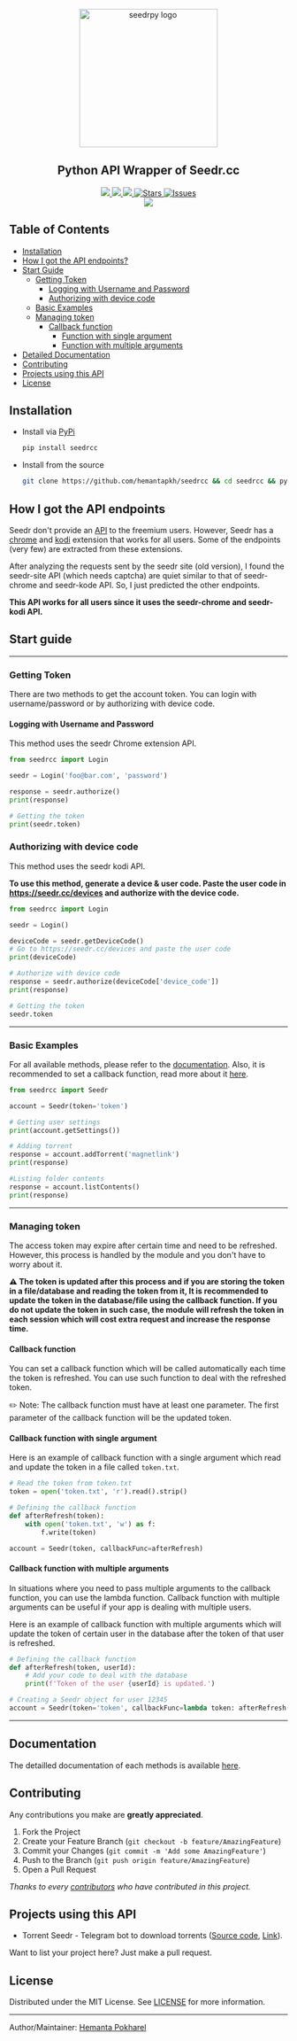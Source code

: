 <p align="center">
<img src="https://raw.githubusercontent.com/hemantapkh/seedrcc/master/docs/images/seedrcc.png" align="center" height=250 alt="seedrpy logo" />
</p>

<h2 align='center'>Python API Wrapper of Seedr.cc</h2>

<p align="center">
<a href="https://pypi.org/project/seedrcc">
<img src='https://img.shields.io/pypi/v/seedrcc.svg'>
</a>
<a href="https://pepy.tech/project/seedrcc">
<img src='https://pepy.tech/badge/seedrcc'>
</a>
<a href="https://tinyurl.com/visitors-stats">
<img src='https://visitor-badge.laobi.icu/badge?page_id=hemantapkh.seedrcc'>
</a>
<a href="https://github.com/hemantapkh/seedrcc/stargazers">
<img src="https://img.shields.io/github/stars/hemantapkh/seedrcc" alt="Stars"/>
</a>
<a href="https://github.com/hemantapkh/seedrcc/issues">
<img src="https://img.shields.io/github/issues/hemantapkh/seedrcc" alt="Issues"/>
</a>
<br>
<img src="https://raw.githubusercontent.com/andreasbm/readme/master/assets/lines/rainbow.png">

## Table of Contents
- [Installation](#installation)
- [How I got the API endpoints?](#how-i-got-the-api-endpoints)
- [Start Guide](#start-guide)
    - [Getting Token](#getting-token)
        - [Logging with Username and Password](#logging-with-username-and-password)
        - [Authorizing with device code](#authorizing-with-device-code)
    - [Basic Examples](#basic-examples)
    - [Managing token](#managing-token)
        - [Callback function](#callback-function)
            - [Function with single argument](#callback-function-with-single-argument)
            - [Function with multiple arguments](#callback-function-with-multiple-arguments)
- [Detailed Documentation](#documentation)
- [Contributing](#contributing)
- [Projects using this API](#projects-using-this-api)
- [License](#license)

## Installation
- Install via [PyPi](https://www.pypi.org/project/seedrcc)
    ```bash
    pip install seedrcc
    ```

- Install from the source
    ```bash
    git clone https://github.com/hemantapkh/seedrcc && cd seedrcc && python setup.py sdist && pip install dist/*
    ```

## How I got the API endpoints

Seedr don't provide an [API](https://www.seedr.cc/docs/api/rest/v1/) to the freemium users. However, Seedr has a [chrome](https://github.com/DannyZB/seedr_chrome) and [kodi](https://github.com/DannyZB/seedr_chrome) extension that works for all users. Some of the endpoints (very few) are extracted from these extensions. 

After analyzing the requests sent by the seedr site (old version), I found the seedr-site API (which needs captcha) are quiet similar to that of seedr-chrome and seedr-kode API. So, I just predicted the other endpoints.

**This API works for all users since it uses the seedr-chrome and seedr-kodi API.**

## Start guide

----

### Getting Token

There are two methods to get the account token. You can login with username/password or by authorizing with device code. 


#### Logging with Username and Password

This method uses the seedr Chrome extension API.
```python
from seedrcc import Login

seedr = Login('foo@bar.com', 'password')

response = seedr.authorize()
print(response)

# Getting the token 
print(seedr.token)
```

### Authorizing with device code

This method uses the seedr kodi API.

**To use this method, generate a device & user code. Paste the user code in https://seedr.cc/devices and authorize with the device code.**

```python
from seedrcc import Login

seedr = Login()

deviceCode = seedr.getDeviceCode()
# Go to https://seedr.cc/devices and paste the user code
print(deviceCode)

# Authorize with device code
response = seedr.authorize(deviceCode['device_code'])
print(response)

# Getting the token
seedr.token
```

----

### Basic Examples

For all available methods, please refer to the [documentation](https://seedrcc.readthedocs.org/en/latest/). Also, it is recommended to set a callback function, read more about it [here](#managing-token).

```python
from seedrcc import Seedr

account = Seedr(token='token')

# Getting user settings
print(account.getSettings())

# Adding torrent
response = account.addTorrent('magnetlink')
print(response)

#Listing folder contents
response = account.listContents()
print(response)
```

----

### Managing token

The access token may expire after certain time and need to be refreshed. However, this process is handled by the module and you don't have to worry about it. 

**⚠️ The token is updated after this process and if you are storing the token in a file/database and reading the token from it, It is recommended to update the token in the database/file using the callback function. If you do not update the token in such case, the module will refresh the token in each session which will cost extra request and increase the response time.**

#### Callback function

You can set a callback function which will be called automatically each time the token is refreshed. You can use such function to deal with the refreshed token.

✏️ Note: The callback function must have at least one parameter. The first parameter of the callback function will be the updated token.

#### Callback function with single argument

Here is an example of callback function with a single argument which read and update the token in a file called `token.txt`.

```python
# Read the token from token.txt
token = open('token.txt', 'r').read().strip()

# Defining the callback function
def afterRefresh(token):
    with open('token.txt', 'w') as f:
        f.write(token)

account = Seedr(token, callbackFunc=afterRefresh)
```

#### Callback function with multiple arguments

In situations where you need to pass multiple arguments to the callback function, you can use the lambda function. Callback function with multiple arguments can be useful if your app is dealing with multiple users.

Here is an example of callback function with multiple arguments which will update the token of certain user in the database after the token of that user is refreshed.

```python
# Defining the callback function
def afterRefresh(token, userId):
    # Add your code to deal with the database
    print(f'Token of the user {userId} is updated.')

# Creating a Seedr object for user 12345
account = Seedr(token='token', callbackFunc=lambda token: afterRefresh(token, userId='12345'))
```

----

## Documentation

The detailled documentation of each methods is available [here](https://seedrcc.readthedocs.org/en/latest/).


## Contributing

Any contributions you make are **greatly appreciated**.

1. Fork the Project
2. Create your Feature Branch (`git checkout -b feature/AmazingFeature`)
3. Commit your Changes (`git commit -m 'Add some AmazingFeature'`)
4. Push to the Branch (`git push origin feature/AmazingFeature`)
5. Open a Pull Request


*Thanks to every [contributors](https://github.com/hemantapkh/seedrcc/graphs/contributors) who have contributed in this project.*

## Projects using this API

* Torrent Seedr - Telegram bot to download torrents ([Source code](https://github.com/hemantapkh/torrentseedr), [Link](https://t.me/torrentseedrbot)).

Want to list your project here? Just make a pull request.

## License

Distributed under the MIT License. See [LICENSE](https://github.com/hemantapkh/seedrcc/blob/main/LICENSE) for more information.

---

Author/Maintainer: [Hemanta Pokharel](https://twitter.com/hemantapkh)